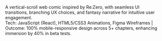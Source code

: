 A vertical-scroll web comic inspired by Re:Zero, with seamless UI transitions, branching UX choices, and fantasy narrative for intuitive user engagement.  
Tech: JavaScript (React), HTML5/CSS3 Animations, Figma Wireframes | Outcome: 100% mobile-responsive design across 5+ chapters, enhancing immersion by 40% in beta tests.

